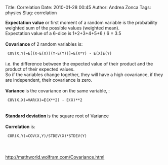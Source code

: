 Title: Correlation
Date: 2010-01-28 00:45
Author: Andrea Zonca
Tags: physics
Slug: correlation

<strong>
 Expectation value
</strong>
or first moment of a random variable is the probability weighted sum of the possible values (weighted mean).
<br/>
Expectation value of a 6-dice is 1+2+3+4+5+6 / 6 = 3.5
<br/>
<br/>
<strong>
 Covariance
</strong>
of 2 random variables is:
<br/>
<code>
 COV(X,Y)=E[(X-E(X))(Y-E(Y))]=E(X*Y) - E(X)E(Y)
</code>
<br/>
i.e. the difference between the expected value of their product and the product of their expected values.
<br/>
So if the variables change together, they will have a high covariance, if they are independent, their covariance is zero.
<br/>
<br/>
<strong>
 Variance
</strong>
is the covariance on the same variable, :
<br/>
<code>
 COV(X,X)=VAR(X)=E(X**2) - E(X)**2
</code>
<br/>
<br/>
<strong>
 Standard deviation
</strong>
is the square root of Variance
<br/>
<br/>
<strong>
 Correlation
</strong>
is:
<br/>
<code>
 COR(X,Y)=COV(X,Y)/STDEV(X)*STDEV(Y)
</code>
<br/>
<br/>
<br/>
<a href="http://mathworld.wolfram.com/Covariance.html">
 http://mathworld.wolfram.com/Covariance.html
</a>